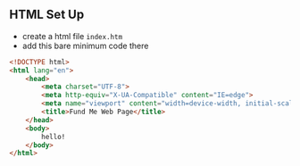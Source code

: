 ## HTML Set Up
- create a html file `index.htm`
- add this bare minimum code there
```html
<!DOCTYPE html>
<html lang="en">
    <head>
        <meta charset="UTF-8">
        <meta http-equiv="X-UA-Compatible" content="IE=edge">
        <meta name="viewport" content="width=device-width, initial-scale=1.0">
        <title>Fund Me Web Page</title>
    </head>
    <body>
        hello!
    </body>
</html>
```